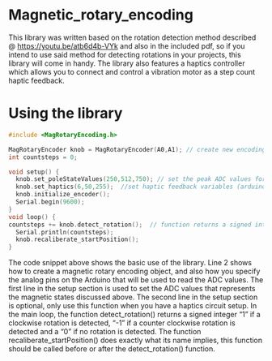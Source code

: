 # Magnetic_rotary_encoding

This library was written based on the rotation detection method described @ https://youtu.be/atb6d4b-VYk and also in the included pdf, so if you intend to use said method for detecting rotations in your projects, this library will come in handy. The library also features a haptics controller which allows you to connect and control a vibration motor as a step count haptic feedback.

# Using the library

```C
#include <MagRotaryEncoding.h>

MagRotaryEncoder knob = MagRotaryEncoder(A0,A1); // create new encoding object and specify the Arduino analog pins connected to the hall effect sensors
int countsteps = 0;

void setup() {
  knob.set_poleStateValues(250,512,750); // set the peak ADC values for the (northpole, neutralstate, southpole)
  knob.set_haptics(6,50,255);  //set haptic feedback variables (arduino pwm pin, duration of haptics(ms), pwn strength from 0-255)
  knob.initialize_encoder();
  Serial.begin(9600);
}
void loop() {
countsteps += knob.detect_rotation();  // function returns a signed integer based on the number of rotation steps detected
  Serial.println(countsteps);
  knob.recaliberate_startPosition();
}
```

The code snippet above shows the basic use of the library.
Line 2 shows how to create a magnetic rotary encoding object, and also how you specify the analog pins on the Arduino that will be used to read the ADC values.
The first line in the setup section is used to set the ADC values that represents the magnetic states discussed above. 
The second line in the setup section is optional, only use this function when you have a haptics circuit setup.
In the main loop, the function detect_rotation() returns a signed integer “1” if a clockwise rotation is detected, “-1” if a counter clockwise rotation is detected and a “0” if no rotation is detected.
The function recaliberate_startPosition() does exactly what its name implies, this function should be called before or after the detect_rotation() function.
